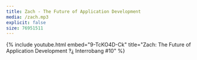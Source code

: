 ```yaml
---
title: Zach - The Future of Application Development
media: /zach.mp3
explicit: false
size: 76951511
---
```

{% include youtube.html embed="9-TcKO4D-Ck" title="Zach: The Future of Application Development ‽⸘ Interrobang #10" %}

